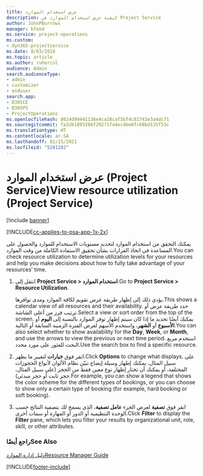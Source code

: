 ```yaml
---
title: عرض استخدام الموارد
description: كيفية عرض استخدام الموارد في Project Service
author: JohnPBurrows
manager: kfend
ms.service: project-operations
ms.custom:
- dyn365-projectservice
ms.date: 8/03/2018
ms.topic: article
ms.author: ruhercul
audience: Admin
search.audienceType:
- admin
- customizer
- enduser
search.app:
- D365CE
- D365PS
- ProjectOperations
ms.openlocfilehash: 8024d99441136e4ca28caf5bf4c81743e3a4dc71
ms.sourcegitcommit: fa32b1893286f20271fa4ec4be8fc68bd135f53c
ms.translationtype: HT
ms.contentlocale: ar-SA
ms.lasthandoff: 02/15/2021
ms.locfileid: "5281282"
---
```

# <a name="view-resource-utilization-project-service"></a><span data-ttu-id="33178-103">عرض استخدام الموارد (Project Service)</span><span class="sxs-lookup"><span data-stu-id="33178-103">View resource utilization (Project Service)</span></span>

[!include [banner](../includes/psa-now-project-operations.md)]

[!INCLUDE[cc-applies-to-psa-app-1x-2x](../includes/cc-applies-to-psa-app-1x-2x.md)]

<span data-ttu-id="33178-104">يمكنك التحقق من استخدام الموارد لتحديد مستويات الاستخدام للموارد والحصول على المساعدة في اتخاذ القرارات بشأن تحقيق الاستفادة الكاملة من وقت الموارد.</span><span class="sxs-lookup"><span data-stu-id="33178-104">You can check resource utilization to determine utilization levels for your resources and help you make decisions about how to fully take advantage of your resources’ time.</span></span>  
  
1. <span data-ttu-id="33178-105">انتقل إلى **Project Service > استخدام الموارد‬**.</span><span class="sxs-lookup"><span data-stu-id="33178-105">Go to **Project Service > Resource Utilization**.</span></span> 

     <span data-ttu-id="33178-106">يؤدي ذلك إلى إظهار طريقة عرض تقويم لكافة الموارد ومدى توافرها.</span><span class="sxs-lookup"><span data-stu-id="33178-106">This shows a calendar view of all resources and their availability.</span></span> <span data-ttu-id="33178-107">حدد طريقة عرض أو ترتيب فرز من أعلى الشاشة.</span><span class="sxs-lookup"><span data-stu-id="33178-107">Select a view or sort order from the top of the screen.</span></span> <span data-ttu-id="33178-108">يمكنك أيضًا تحديد ما إذا كان سيتم إظهار توفر الموارد بالنسبة إلى **اليوم** أو **الأسبوع** أو **الشهر**، واستخدم الأسهم لعرض الفترة الزمنية السابقة أو التالية.</span><span class="sxs-lookup"><span data-stu-id="33178-108">You can also select whether to show availability for the **Day**, **Week**, or **Month**, and use the arrows to view the previous or next time period.</span></span> <span data-ttu-id="33178-109">استخدم مربع البحث للعثور على مورد محدد.</span><span class="sxs-lookup"><span data-stu-id="33178-109">Use the search box to find a specific resource.</span></span>      
  
2. <span data-ttu-id="33178-110">انقر فوق **خيارات** لتغيير ما يظهر.</span><span class="sxs-lookup"><span data-stu-id="33178-110">Click **Options** to change what displays.</span></span> <span data-ttu-id="33178-111">على سبيل المثال، يمكنك إظهار وسيلة إيضاح تبيّن نظام الألوان لأنواع الحجوزات المختلفة، أو يمكنك أن تختار إظهار نوع معين فقط من الحجز (على سبيل المثال، حجز ثابت أو حجز مبدئي).</span><span class="sxs-lookup"><span data-stu-id="33178-111">For example, you can show a legend that shows the color scheme for the different types of bookings, or you can choose to show only a certain type of booking (for example, hard booking or soft booking).</span></span>  

3. <span data-ttu-id="33178-112">انقر فوق **تصفية** لعرض الجزء **عامل تصفية**، الذي يسمح لك بتصفية النتائج حسب الوحدة التنظيمية أو الدور أو المهارة أو سمات أخرى.</span><span class="sxs-lookup"><span data-stu-id="33178-112">Click **Filter** to display the **Filter** pane, which lets you filter your results by organizational unit, role, skill, or other attributes.</span></span>  
  
### <a name="see-also"></a><span data-ttu-id="33178-113">راجع أيضًا</span><span class="sxs-lookup"><span data-stu-id="33178-113">See Also</span></span>  
 [<span data-ttu-id="33178-114">دليل إدارة الموارد</span><span class="sxs-lookup"><span data-stu-id="33178-114">Resource Manager Guide</span></span>](../psa/resource-manager-guide.md)


[!INCLUDE[footer-include](../includes/footer-banner.md)]